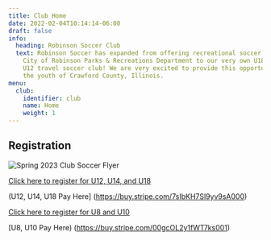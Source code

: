 ```yaml
---
title: Club Home
date: 2022-02-04T10:14:14-06:00
draft: false
info:
  heading: Robinson Soccer Club
  text: Robinson Soccer has expanded from offering recreational soccer through the
    City of Robinson Parks & Recreations Department to our very own U18, U14 and
    U12 travel soccer club! We are very excited to provide this opportunity to
    the youth of Crawford County, Illinois.
menu:
  club:
    identifier: club
    name: Home
    weight: 1
---
```

## Registration

![Spring 2023 Club Soccer Flyer](https://res.cloudinary.com/robinson-soccer/image/upload/v1673400232/springregweb_jn88zr.jpg "Spring 2023 Club Soccer")

[Click here to register for U12, U14, and U18](https://docs.google.com/forms/d/1-neE7DWggPdkvtlmPCIsrIT5LOx3uzx0-jvmOQbiwAA/edit)

(U12, U14, U18 Pay Here]
(https://buy.stripe.com/7sIbKH7Sl9yv9sA000)

[Click here to register for U8 and U10](https://docs.google.com/forms/d/1srzqSoaNFDX1sCiqbD6bDHoKa2_vJ3z5LEO3557Bk8A/edit)

[U8, U10 Pay Here)
(https://buy.stripe.com/00gcOL2y1fWT7ks001)

